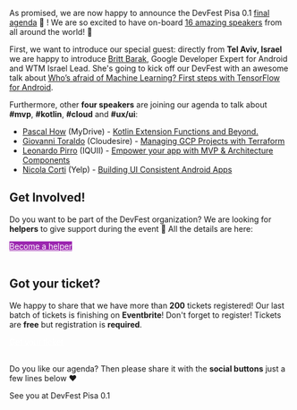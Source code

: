 As promised, we are now happy to announce the DevFest Pisa 0.1 [final agenda](/schedule) 📅 ! We are so excited to have on-board [16 amazing speakers](/speakers) from all around the world! 🎉

First, we want to introduce our special guest: directly from **Tel Aviv, Israel** we are happy to introduce [Britt Barak](/speakers/12), Google Developer Expert for Android and WTM Israel Lead. She's going to kick off our DevFest with an awesome talk about [Who’s afraid of Machine Learning? First steps with TensorFlow for Android](/schedule/day1?sessionId=156).

Furthermore, other **four speakers** are joining our agenda to talk about **#mvp**, **#kotlin**, **#cloud** and **#ux/ui**:

* [Pascal How](/speakers/13/) (MyDrive) - [Kotlin Extension Functions and Beyond.](/schedule/day1?sessionId=157)
* [Giovanni Toraldo](/speakers/14/) (Cloudesire) - [Managing GCP Projects with Terraform](/schedule/day1?sessionId=158)
* [Leonardo Pirro](/speakers/15/) (IQUII) - [Empower your app with MVP & Architecture Components](/schedule/day1?sessionId=159)
* [Nicola Corti](/speakers/16/) (Yelp) - [Building UI Consistent Android Apps](/schedule/day1?sessionId=160)

## Get Involved!

Do you want to be part of the DevFest organization? We are looking for **helpers** to give support during the event 🤝 All the details are here:

<div class="text-center">
<a href="http://bit.ly/dfpi17-volunteer" target="_blank" class="style-scope header-content" style="color: white; ">
  <paper-button class="style-scope header-content x-scope paper-button-0" raised="" role="button" tabindex="0" animated="" aria-disabled="false" elevation="1" style="color: white; background: #9C27B0;">Become a helper</paper-button>
</a>
</div>
<br/>

## Got your ticket?

We happy to share that we have more than **200** tickets registered! Our last batch of tickets is finishing on **Eventbrite**! Don't forget to register! Tickets are **free** but registration is **required**.

<div class="text-center">
<a href="http://bit.ly/dfpi17-tickets" target="_blank" class="style-scope header-content" style="color: white; ">
  <paper-button class="primary style-scope header-content x-scope paper-button-0" raised="" role="button" tabindex="0" animated="" aria-disabled="false" elevation="1">Get your ticket</paper-button>
</a>
</div>
<br/>

Do you like our agenda? Then please share it with the **social buttons** just a few lines below ❤️

See you at DevFest Pisa 0.1
